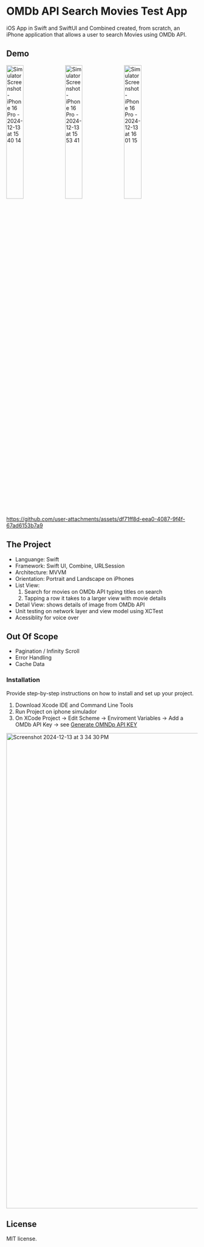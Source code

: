 # OMDb API Search Movies Test App

iOS App in Swift and SwiftUI and Combined created, from scratch, an iPhone application that allows a user to search Movies using OMDb API.

## Demo

<img width="30%" alt="Simulator Screenshot - iPhone 16 Pro - 2024-12-13 at 15 40 14" src="https://github.com/user-attachments/assets/40060aed-b616-493b-8f7d-eeb4eae245c1" />
<img width="30%" alt="Simulator Screenshot - iPhone 16 Pro - 2024-12-13 at 15 53 41" src="https://github.com/user-attachments/assets/6cfd24ae-1b9b-432b-8875-a59292e86aeb" />
<img width="30%" alt="Simulator Screenshot - iPhone 16 Pro - 2024-12-13 at 16 01 15" src="https://github.com/user-attachments/assets/e51bf6f0-eec6-48b2-9a33-d06dbbe7058e" />

https://github.com/user-attachments/assets/df71ff8d-eea0-4087-9f4f-67ad6153b7a9

## The Project
- Languange: Swift   
- Framework: Swift UI, Combine, URLSession   
- Architecture: MVVM
- Orientation: Portrait and Landscape on iPhones    
- List View:   
  1. Search for movies on OMDb API typing titles on search
  2. Tapping a row it takes to a larger view with movie details 
- Detail View: shows details of image from OMDb API   
- Unit testing on network layer and view model using XCTest
- Acessiblity for voice over

## Out Of Scope
- Pagination / Infinity Scroll
- Error Handling
- Cache Data

### Installation

Provide step-by-step instructions on how to install and set up your project.

1. Download Xcode IDE and Command Line Tools
2. Run Project on iphone simulador
3. On XCode Project -> Edit Scheme -> Enviroment Variables -> Add a OMDb API Key -> see [Generate OMNDp API KEY](https://www.omdbapi.com/apikey.aspx)

<img width="1249" alt="Screenshot 2024-12-13 at 3 34 30 PM" src="https://github.com/user-attachments/assets/4c57b1e2-e217-466e-8a19-cb4bfaab8ee1" />

## License

MIT license.

